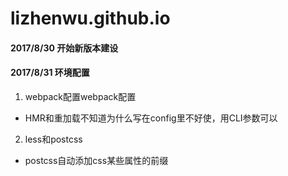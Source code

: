 # lizhenwu.github.io

#### 2017/8/30 开始新版本建设
#### 2017/8/31 环境配置 
1. webpack配置webpack配置
+ HMR和重加载不知道为什么写在config里不好使，用CLI参数可以 
2. less和postcss
+ postcss自动添加css某些属性的前缀